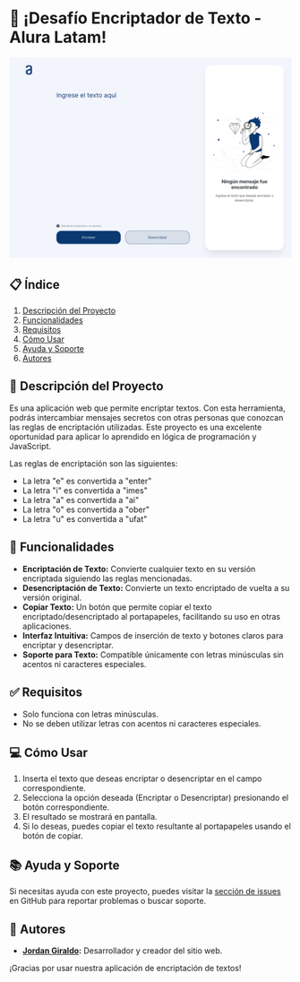 # 🔐 ¡Desafío Encriptador de Texto - Alura Latam!

![Encriptador de Texto](images/portada.png)

## 📋 Índice

1. [Descripción del Proyecto](#descripción-del-proyecto)
2. [Funcionalidades](#funcionalidades)
3. [Requisitos](#requisitos)
4. [Cómo Usar](#cómo-usar)
5. [Ayuda y Soporte](#ayuda-y-soporte)
6. [Autores](#autores)

## 📄 Descripción del Proyecto

Es una aplicación web que permite encriptar textos. Con esta herramienta, podrás intercambiar mensajes secretos con otras personas que conozcan las reglas de encriptación utilizadas. Este proyecto es una excelente oportunidad para aplicar lo aprendido en lógica de programación y JavaScript.

Las reglas de encriptación son las siguientes:

- La letra "e" es convertida a "enter"
- La letra "i" es convertida a "imes"
- La letra "a" es convertida a "ai"
- La letra "o" es convertida a "ober"
- La letra "u" es convertida a "ufat"

## 🚀 Funcionalidades

- **Encriptación de Texto:** Convierte cualquier texto en su versión encriptada siguiendo las reglas mencionadas.
- **Desencriptación de Texto:** Convierte un texto encriptado de vuelta a su versión original.
- **Copiar Texto:** Un botón que permite copiar el texto encriptado/desencriptado al portapapeles, facilitando su uso en otras aplicaciones.
- **Interfaz Intuitiva:** Campos de inserción de texto y botones claros para encriptar y desencriptar.
- **Soporte para Texto:** Compatible únicamente con letras minúsculas sin acentos ni caracteres especiales.

## ✅ Requisitos

- Solo funciona con letras minúsculas.
- No se deben utilizar letras con acentos ni caracteres especiales.

## 💻 Cómo Usar

1. Inserta el texto que deseas encriptar o desencriptar en el campo correspondiente.
2. Selecciona la opción deseada (Encriptar o Desencriptar) presionando el botón correspondiente.
3. El resultado se mostrará en pantalla.
4. Si lo deseas, puedes copiar el texto resultante al portapapeles usando el botón de copiar.

## 📚 Ayuda y Soporte

Si necesitas ayuda con este proyecto, puedes visitar la [sección de issues](https://github.com/jsgiraldo/encriptador/issues) en GitHub para reportar problemas o buscar soporte.

## 👥 Autores

- **[Jordan Giraldo](https://github.com/jsgiraldo):** Desarrollador y creador del sitio web.

¡Gracias por usar nuestra aplicación de encriptación de textos!
